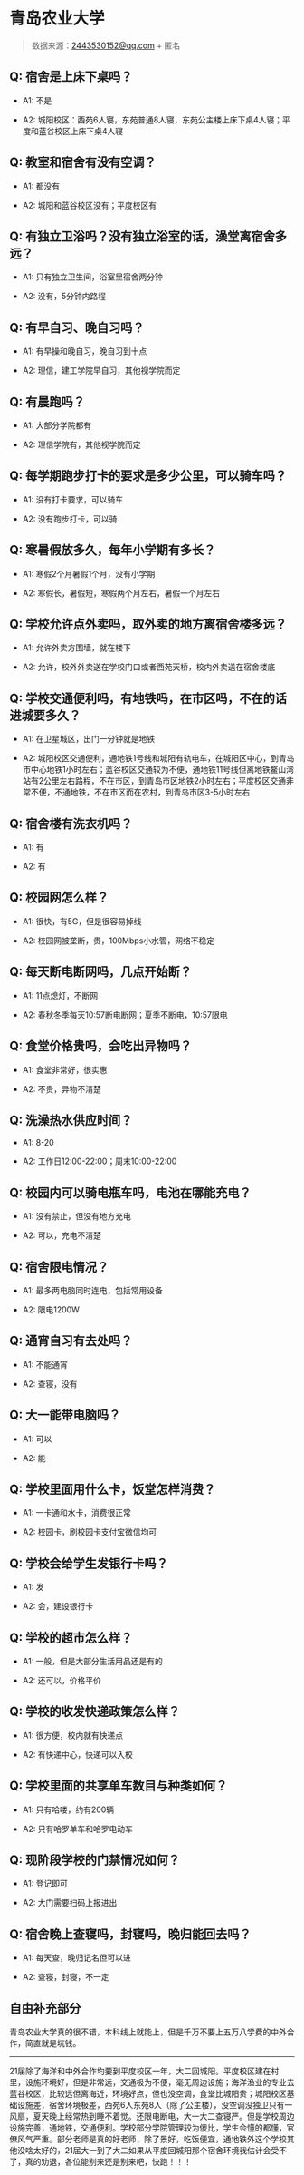# 青岛农业大学

> 数据来源：2443530152@qq.com + 匿名

## Q: 宿舍是上床下桌吗？

- A1: 不是

- A2: 城阳校区：西苑6人寝，东苑普通8人寝，东苑公主楼上床下桌4人寝；平度和蓝谷校区上床下桌4人寝

## Q: 教室和宿舍有没有空调？

- A1: 都没有

- A2: 城阳和蓝谷校区没有；平度校区有

## Q: 有独立卫浴吗？没有独立浴室的话，澡堂离宿舍多远？

- A1: 只有独立卫生间，浴室里宿舍两分钟

- A2: 没有，5分钟内路程

## Q: 有早自习、晚自习吗？

- A1: 有早操和晚自习，晚自习到十点

- A2: 理信，建工学院早自习，其他视学院而定

## Q: 有晨跑吗？

- A1: 大部分学院都有

- A2: 理信学院有，其他视学院而定

## Q: 每学期跑步打卡的要求是多少公里，可以骑车吗？

- A1: 没有打卡要求，可以骑车

- A2: 没有跑步打卡，可以骑

## Q: 寒暑假放多久，每年小学期有多长？

- A1: 寒假2个月暑假1个月，没有小学期

- A2: 寒假长，暑假短，寒假两个月左右，暑假一个月左右

## Q: 学校允许点外卖吗，取外卖的地方离宿舍楼多远？

- A1: 允许外卖方围墙，就在楼下

- A2: 允许，校外外卖送在学校门口或者西苑天桥，校内外卖送在宿舍楼底

## Q: 学校交通便利吗，有地铁吗，在市区吗，不在的话进城要多久？

- A1: 在卫星城区，出门一分钟就是地铁

- A2: 城阳校区交通便利，通地铁1号线和城阳有轨电车，在城阳区中心，到青岛市中心地铁1小时左右；蓝谷校区交通较为不便，通地铁11号线但离地铁鳌山湾站有2公里左右路程，不在市区，到青岛市区地铁2小时左右；平度校区交通非常不便，不通地铁，不在市区而在农村，到青岛市区3-5小时左右

## Q: 宿舍楼有洗衣机吗？

- A1: 有

- A2: 有

## Q: 校园网怎么样？

- A1: 很快，有5G，但是很容易掉线

- A2: 校园网被垄断，贵，100Mbps小水管，网络不稳定

## Q: 每天断电断网吗，几点开始断？

- A1: 11点熄灯，不断网

- A2: 春秋冬季每天10:57断电断网；夏季不断电，10:57限电

## Q: 食堂价格贵吗，会吃出异物吗？

- A1: 食堂非常好，很实惠

- A2: 不贵，异物不清楚

## Q: 洗澡热水供应时间？

- A1: 8-20

- A2: 工作日12:00-22:00；周末10:00-22:00

## Q: 校园内可以骑电瓶车吗，电池在哪能充电？

- A1: 没有禁止，但没有地方充电

- A2: 可以，充电不清楚

## Q: 宿舍限电情况？

- A1: 最多两电脑同时连电，包括常用设备

- A2: 限电1200W

## Q: 通宵自习有去处吗？

- A1: 不能通宵

- A2: 查寝，没有

## Q: 大一能带电脑吗？

- A1: 可以

- A2: 能

## Q: 学校里面用什么卡，饭堂怎样消费？

- A1: 一卡通和水卡，消费很正常

- A2: 校园卡，刷校园卡支付宝微信均可

## Q: 学校会给学生发银行卡吗？

- A1: 发

- A2: 会，建设银行卡

## Q: 学校的超市怎么样？

- A1: 一般，但是大部分生活用品还是有的

- A2: 还可以，价格平价

## Q: 学校的收发快递政策怎么样？

- A1: 很方便，校内就有快递点

- A2: 有快递中心，快递可以入校

## Q: 学校里面的共享单车数目与种类如何？

- A1: 只有哈喽，约有200辆

- A2: 只有哈罗单车和哈罗电动车

## Q: 现阶段学校的门禁情况如何？

- A1: 登记即可

- A2: 大门需要扫码上报进出

## Q: 宿舍晚上查寝吗，封寝吗，晚归能回去吗？

- A1: 每天查，晚归记名但可以进

- A2: 查寝，封寝，不一定

## 自由补充部分

青岛农业大学真的很不错，本科线上就能上，但是千万不要上五万八学费的中外合作，简直就是坑钱。

***

21届除了海洋和中外合作均要到平度校区一年，大二回城阳。平度校区建在村里，设施环境好，但是非常远，交通极为不便，毫无周边设施；海洋渔业的专业去蓝谷校区，比较远但离海近，环境好点，但也没空调，食堂比城阳贵；城阳校区基础设施差，宿舍环境极差，西苑6人东苑8人（除了公主楼），没空调没独卫只有一风扇，夏天晚上经常热到睡不着觉。还限电断电，大一大二查寝严。但是学校周边设施完善，通地铁，交通便利。学校部分学院管理较为傻比，学生会懂的都懂，官僚风气严重。部分老师是真的好老师，除了景好，吃饭便宜，通地铁外这个学校其他没啥太好的，21届大一到了大二如果从平度回城阳那个宿舍环境我估计会受不了，真的劝退，各位能别来还是别来吧，快跑！！！